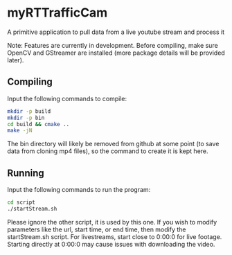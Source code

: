 # myRTTrafficCam
A primitive application to pull data from a live youtube stream and process it

Note: Features are currently in development. Before compiling, make sure OpenCV and GStreamer are installed (more package details will be provided later).

## Compiling
Input the following commands to compile:
```bash
mkdir -p build
mkdir -p bin
cd build && cmake ..
make -jN
```
The bin directory will likely be removed from github at some point (to save data from cloning mp4 files), so the command to create it is kept here.

## Running
Input the following commands to run the program:
```bash
cd script
./startStream.sh
```
Please ignore the other script, it is used by this one.
If you wish to modify parameters like the url, start time, or end time, then modify the startStream.sh script.
For livestreams, start close to 0:00:0 for live footage.
Starting directly at 0:00:0 may cause issues with downloading the video.